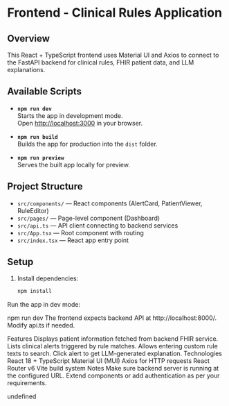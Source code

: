 # Frontend - Clinical Rules Application

## Overview

This React + TypeScript frontend uses Material UI and Axios to connect to the FastAPI backend for clinical rules, FHIR patient data, and LLM explanations.

## Available Scripts

- **`npm run dev`**  
  Starts the app in development mode.  
  Open [http://localhost:3000](http://localhost:3000) in your browser.

- **`npm run build`**  
  Builds the app for production into the `dist` folder.

- **`npm run preview`**  
  Serves the built app locally for preview.

## Project Structure

- `src/components/` — React components (AlertCard, PatientViewer, RuleEditor)
- `src/pages/` — Page-level component (Dashboard)
- `src/api.ts` — API client connecting to backend services
- `src/App.tsx` — Root component with routing
- `src/index.tsx` — React app entry point

## Setup

1. Install dependencies:

   ```bash
   npm install
Run the app in dev mode:


npm run dev
The frontend expects backend API at http://localhost:8000/. Modify api.ts if needed.

Features
Displays patient information fetched from backend FHIR service.
Lists clinical alerts triggered by rule matches.
Allows entering custom rule texts to search.
Click alert to get LLM-generated explanation.
Technologies
React 18 + TypeScript
Material UI (MUI)
Axios for HTTP requests
React Router v6
Vite build system
Notes
Make sure backend server is running at the configured URL.
Extend components or add authentication as per your requirements.

undefined
